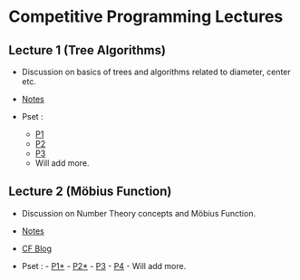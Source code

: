 # Competitive Programming Lectures

## Lecture 1 (Tree Algorithms) 
  * Discussion on basics of trees and algorithms related to diameter, center etc.
 
  * [Notes](https://drive.google.com/file/d/11Yl6ixWEDdIoSYo7N_OupQdEGaHm0p8Y/view?usp=sharing)

  * Pset :
    - [P1](https://atcoder.jp/contests/abc221/tasks/abc221_f)
    - [P2](https://codeforces.com/contest/1092/problem/E)
    - [P3](https://codeforces.com/contest/1405/problem/D)
    - Will add more.

## Lecture 2 (Möbius Function) 
   * Discussion on Number Theory concepts and Möbius Function.
   
   * [Notes]()
   * [CF Blog](https://codeforces.com/blog/entry/53925)
   * Pset :
    - [P1*](https://codeforces.com/problemset/problem/1575/G)
    - [P2*](https://atcoder.jp/contests/abc230/tasks/abc230_g)
    - [P3](https://atcoder.jp/contests/agc038/tasks/agc038_c)
    - [P4](https://www.codechef.com/NOV15/problems/SMPLSUM)
    - Will add more.
   
